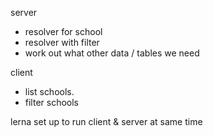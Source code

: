 server 
 - resolver for school
 - resolver with filter
 - work out what other data / tables we need

 client
  - list schools.
  - filter schools


lerna set up to run client & server at same time
